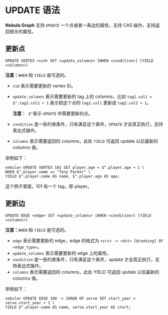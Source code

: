 # UPDATE 语法

**Nebula Graph** 支持 `UPDATE` 一个点或者一条边的属性，支持 CAS 操作，支持返回相关的属性。

## 更新点

```ngql
UPDATE VERTEX <vid> SET <update_columns> [WHEN <condition>] [YIELD <columns>]
```

**注意：**`WHEN` 和 `YIELD` 是可选的。

- `vid` 表示需要更新的 vertex ID。
- `update_columns` 表示需要更新的 tag 上的 columns，比如 `tag1.col1 = $^.tag2.col2 + 1` 表示把这个点的 `tag1.col1` 更新成 `tag2.col2 + 1`。

    **注意：**  `$^`表示 `UPDATE` 中需要更新的点。

- `condition` 是一些约束条件，只有满足这个条件，`UPDATE` 才会真正执行，支持表达式操作。
- `columns` 表示需要返回的 columns，此处 `YIELD` 可返回 update 以后最新的 columns 值。

举例如下：

```ngql
nebula> UPDATE VERTEX 101 SET player.age = $^.player.age + 1 \
WHEN $^.player.name == "Tony Parker" \
YIELD $^.player.name AS name, $^.player.age AS age;
```

这个例子里面，101 有一个 tag，即 player。

## 更新边

```ngql
UPDATE EDGE <edge> SET <update_columns> [WHEN <condition>] [YIELD <columns>]
```

**注意：**`WHEN` 和 `YIELD` 是可选的。

- `edge` 表示需要更新的 edge，edge 的格式为 `<src> -> <dst> [@ranking] OF <edge_type>`。
- `update_columns` 表示需要更新的 edge 上的属性。
- `condition` 是一些约束条件，只有满足这个条件，update 才会真正执行，支持表达式操作。
- `columns` 表示需要返回的 columns，此处 YIELD 可返回 update 以后最新的 columns 值。

举例如下：

```ngql
nebula> UPDATE EDGE 100 -> 200@0 OF serve SET start_year = serve.start_year + 1 \
YIELD $^.player.name AS name, serve.start_year AS start;
```
